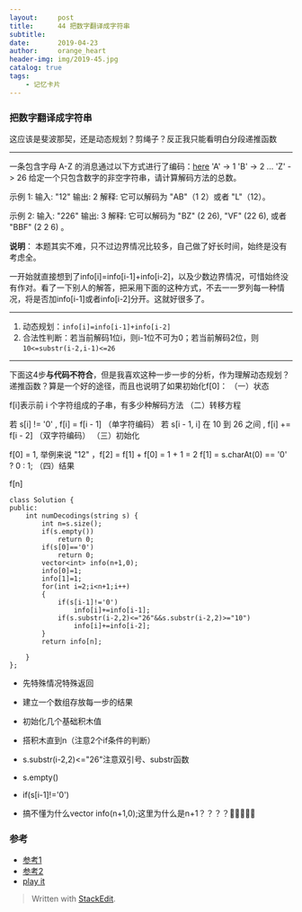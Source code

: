 ```yaml
---
layout:     post
title:      44 把数字翻译成字符串
subtitle:     
date:       2019-04-23
author:     orange_heart
header-img: img/2019-45.jpg
catalog: true
tags:
    - 记忆卡片
---
```


###  把数字翻译成字符串

这应该是斐波那契，还是动态规划？剪绳子？反正我只能看明白分段递推函数

----------------
一条包含字母 A-Z 的消息通过以下方式进行了编码：[here](https://blog.csdn.net/yuanliang861/article/details/83536407)
'A' -> 1
'B' -> 2
...
'Z' -> 26
给定一个只包含数字的非空字符串，请计算解码方法的总数。

示例 1:
输入: "12"
输出: 2
解释: 它可以解码为 "AB"（1 2）或者 "L"（12）。

示例 2:
输入: "226"
输出: 3
解释: 它可以解码为 "BZ" (2 26), "VF" (22 6), 或者 "BBF" (2 2 6) 。

**说明**：
本题其实不难，只不过边界情况比较多，自己做了好长时间，始终是没有考虑全。

一开始就直接想到了info[i]=info[i-1]+info[i-2]，以及少数边界情况，可惜始终没有作对。看了一下别人的解答，把采用下面的这种方式，不去一一罗列每一种情况，将是否加info[i-1]或者info[i-2]分开。这就好很多了。

----------------

1.  动态规划：`info[i]=info[i-1]+info[i-2]`
2.  合法性判断：若当前解码1位i，则i-1位不可为0；若当前解码2位，则`10<=substr(i-2,i-1)<=26`

---------------------

下面这4步**与代码不符合**，但是我喜欢这种一步一步的分析，作为理解动态规划？递推函数？算是一个好的途径，而且也说明了如果初始化f[0]：
（一）状态

f[i]表示前 i 个字符组成的子串，有多少种解码方法
（二）转移方程

若 s[i] != '0' , f[i] = f[i - 1] （单字符编码）
若 s[i - 1, i] 在 10 到 26 之间 , f[i] += f[i - 2] （双字符编码）
（三）初始化

f[0] = 1, 举例来说 "12" ，f[2] = f[1] + f[0] = 1 + 1 = 2
f[1] = s.charAt(0) == '0' ? 0 : 1;
（四）结果

f[n]


```objk
class Solution {
public:
    int numDecodings(string s) {
        int n=s.size();
        if(s.empty())
            return 0;
        if(s[0]=='0')
            return 0;
        vector<int> info(n+1,0);
        info[0]=1;
        info[1]=1;
        for(int i=2;i<n+1;i++)
        {
            if(s[i-1]!='0')
                info[i]+=info[i-1];
            if(s.substr(i-2,2)<="26"&&s.substr(i-2,2)>="10")
                info[i]+=info[i-2];
        }
        return info[n];
        
    }
};
```

 - 先特殊情况特殊返回
 - 建立一个数组存放每一步的结果
 - 初始化几个基础积木值
 - 搭积木直到n（注意2个if条件的判断）



 - s.substr(i-2,2)<="26"注意双引号、substr函数
 - s.empty()
 - if(s[i-1]!='0')
 - 搞不懂为什么vector<int> info(n+1,0);这里为什么是n+1？？？？🧐🧐🧐🧐🧐

### 参考

- [参考1](https://github.com/zhedahht/CodingInterviewChinese2)
- [参考2](https://github.com/gatieme/CodingInterviews)
- [play it](https://leetcode-cn.com/problems/decode-ways/)


> Written with [StackEdit](https://stackedit.io/).

<head>
    <script src="https://cdn.mathjax.org/mathjax/latest/MathJax.js?config=TeX-AMS-MML_HTMLorMML" type="text/javascript"></script>
    <script type="text/x-mathjax-config">
        MathJax.Hub.Config({
            tex2jax: {
            skipTags: ['script', 'noscript', 'style', 'textarea', 'pre'],
            inlineMath: [['$','$']]
            }
        });
    </script>
</head>
<!--stackedit_data:
eyJoaXN0b3J5IjpbLTE3OTYzODM2MjYsNDcwMTA4ODM4LC0xOT
IxNjQ1NjcsNjUwODM4NTM4LC0xNDYyMjU2NDc0LDkyODU0NjE2
XX0=
-->